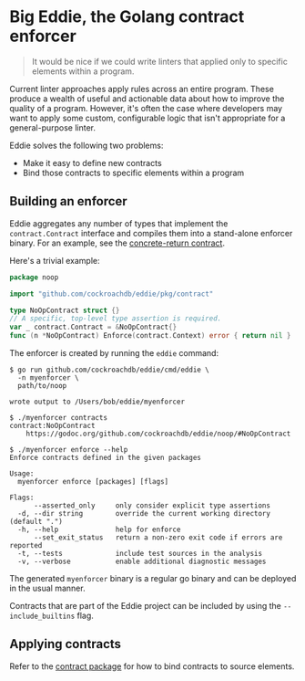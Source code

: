 # Big Eddie, the Golang contract enforcer

> It would be nice if we could write linters that applied only to specific
> elements within a program.

Current linter approaches apply rules across an entire program.  These
produce a wealth of useful and actionable data about how to improve the
quality of a program. However, it's often the case where developers may
want to apply some custom, configurable logic that isn't appropriate for
a general-purpose linter.

Eddie solves the following two problems:
* Make it easy to define new contracts
* Bind those contracts to specific elements within a program

## Building an enforcer

Eddie aggregates any number of types that implement the
`contract.Contract` interface and compiles them into a stand-alone
enforcer binary. For an example, see the
[concrete-return contract](https://godoc.org/github.com/cockroachdb/eddie/pkg/contract/retcon).

Here's a trivial example:

```go
package noop

import "github.com/cockroachdb/eddie/pkg/contract"

type NoOpContract struct {}
// A specific, top-level type assertion is required. 
var _ contract.Contract = &NoOpContract{}
func (n *NoOpContract) Enforce(contract.Context) error { return nil }
```

The enforcer is created by running the `eddie` command:

```
$ go run github.com/cockroachdb/eddie/cmd/eddie \
  -n myenforcer \
  path/to/noop
  
wrote output to /Users/bob/eddie/myenforcer

$ ./myenforcer contracts
contract:NoOpContract
	https://godoc.org/github.com/cockroachdb/eddie/noop/#NoOpContract
	
$ ./myenforcer enforce --help
Enforce contracts defined in the given packages

Usage:
  myenforcer enforce [packages] [flags]

Flags:
      --asserted_only     only consider explicit type assertions
  -d, --dir string        override the current working directory (default ".")
  -h, --help              help for enforce
      --set_exit_status   return a non-zero exit code if errors are reported
  -t, --tests             include test sources in the analysis
  -v, --verbose           enable additional diagnostic messages
```

The generated `myenforcer` binary is a regular go binary and can be
deployed in the usual manner.

Contracts that are part of the Eddie project can be included by using
the `--include_builtins` flag.

## Applying contracts

Refer to the [contract package](https://godoc.org/github.com/cockroachdb/eddie/pkg/contract)
for how to bind contracts to source elements.
